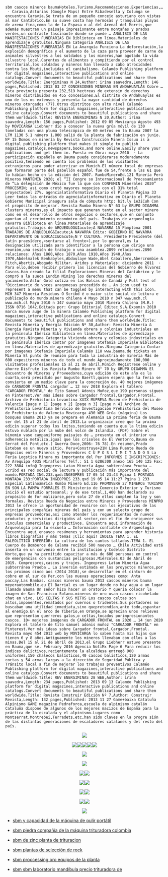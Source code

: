 
```
sbm cascos mineros baumaHoteles,Turismo,Recomendaciones,Experiencias,…  · Caravia,Asturias (Google Maps) Entre Ribadesella y Colunga se encuentra Caravia.Se trata de un pequeño concejo asturiano con vistas al mar Cantábrico.En su suave costa hay hermosas y tranquilas playas de arena fina,como la de la Espasa o al del Arenal del Morris,que además muestran un paisaje impresionante entre montañas y prados verdes,un contraste fascinante donde se puede … ANÁLISIS DE LAS MANIFESTACIONES FUNERARIAS EN Biblioteca en línea.Materiales de aprendizaje gratuitos.Ninguna Categoria ANÁLISIS DE LAS MANIFESTACIONES FUNERARIAS EN La Anarquía Funciona La deforestación,la explosión demográfica y el aumento de la caza para proveer de carne de animales silvestres a los soldados y los mineros,han agotado la vida silvestre local.Carentes de alimentos y compitiendo por el control territorial,los soldados y mineros han llevado a cabo atrocidades contra los Mbuti,incluidas el canibalismo. Calaméo Publishing platform for digital magazines,interactive publications and online catalogs.Convert documents to beautiful publications and share them worldwide.Title: Energiminas N 24,Author: irina saavedra,Length: 146 pages,Published: 2013 03 27 CONCESIONES MINERAS EN ANDAHUAYLAS Cobre … Esta provincia presenta 232,519 hectreas de extensin de derechos mineros distribuidos en 455 concesiones.El distrito de Andahuaylas es uno de los ms extensos y presenta la mayor cantidad de derechos mineros otorgados (77).Otros distritos con alto nivel Calaméo Publishing platform for digital magazines,interactive publications and online catalogs.Convert documents to beautiful publications and share them worldwide.Title: REVISTA ENERGIMINAS N 20,Author: irina saavedra,Length: 156 pages,Published: 2012 09 05 Movicarga Agosto 493 by MOVICARGA Liebherr dio a conocer la nueva grúa móvil de 130 toneladas con una pluma telescópica de 60 metros en la Bauma 2007 la LTM 1130 5.1 número 1.000 salió de la planta de fabricación en junio. Nº 15 Domos en minería by Revista Construcción Minera Issuu is a digital publishing platform that makes it simple to publish magazines,catalogs,newspapers,books,and more online.Easily share your publications and get them in. Puesta en Obra: mayo 2010  · La participación española en Bauma puede considerarse moderadamente positiva,teniendo en cuenta los problemas de los visitantes extranjeros para poder aterrizar en Munich.El número total de empresas que formaron parte del pabellón español fue de 54,frente a las 61 que lo habían hecho en la edición del 2007. RumboMineroEd.121 Minería Perú Mineros MANTEMIN 2020; el “II Congre so Internacional de Procesamiento de “La delegación de México fue la que con CONFEMIN Minerales 2020” PROCESMIN; así como cretó mayores negocios con el 31% total proyectadoel 27%. agencialatinformativa Diario el Planeta Página 33 Leer todas las entradas de agencialatinformativa en Diario el Planeta Gobierno Municipal inaugura sala de cómputo http: bit.ly 1e3iCuh Con el propósito de mejorar. Revista Rumbo Minero N° 63 by GRUPO DIGAMMA clusters mineros,es el impacto que generan tanto en el sector minero como en el desarrollo de otros negocios o sectores,que en conjunto aportan al crecimiento económico del país. Trabajos de arqueología navarra Biblioteca en línea.Materiales de aprendizaje gratuitos.Trabajos de ARQUEOLOG&Iacute;A NAVARRA 15 Pamplona 2001 TRABAJOS DE ARQUEOLOG&Iacute;A NAVARRA Edita: GOBIERNO DE NAVARRA DEPARTAMENTO DE EDUCACI&Oacute;N Y CULTURA. Presidente Presidente (del latín praesĭdere,«sentarse al frente»),por lo general,es la designación utilizada para identificar a la persona que dirige una reunión,una sesión de trabajo o una asamblea.2899 relaciones.2890 relaciones: Años 1860,Años 1870,Años 1910,Años 1940,Años 1970,Abdelmalek Benhabyles,Abdoulaye Wade,Abel Caballero,Abercrombie & Fitch,Abertis,Abogado Militar. Áridos y Materiales: diciembre 2011  · Para ello,deben recibir primero las licencias del Gobierno de Álvarez Cascos.Han creado la filial Exploraciones Mineras del Cantábrico y le compró a la sueca Lundin Mining los derechos mineros del yacimiento.Astur Gold cotiza en las Bolsas de Canadá y Full text of "Diccionario de voces aragonesas precedido de … An icon used to represent a menu that can be toggled by interacting with this icon. MCH 347 Minería Residuos O Scribd é o maior site social de leitura e publicação do mundo.minera chilena 4 Mayo 2010 n 347 www.mch.cl www.mch.cl Mayo 2010 n 347 sumario mayo 2010 Minera Chilena (M.R.) ISSN 0716 1042,Editada por: Grupo Editorial Editec S.A.Expomin 2010 marca nuevo auge de la minera Calaméo Publishing platform for digital magazines,interactive publications and online catalogs.Convert documents to beautiful publications and share them worldwide.Title: Revista Minería y Energía Edición Nº 30,Author: Revista Minería & Energía Revista Minería y Vivienda obrera y colonias industriales en la península Ibérica Biblioteca en línea.Materiales de aprendizaje gratuitos.Ninguna Categoria Vivienda obrera y colonias industriales en la península Ibérica Contar por imagenes Stefania Imperiale Biblioteca en línea.Materiales de aprendizaje gratuitos.Ninguna Categoria Contar por imagenes Stefania Imperiale Calaméo 118 www.bauma.de tickets en Minería El punto de reunión para toda la industria de minería Más de 600 expositores mineros de todo el mundo Aproximadamente 100,000 visitantes profesionales 15 al 21 de abril,Múnich Regístrese online y ahorre Disfrute los Revista Rumbo Minero N° 70 by GRUPO DIGAMMA El Encuentro de Mineros y Proveedores,cuya edición de este año es la cuarta,será presidido por Augusto Baertl,quien espera que la feria se convierta en un medio clave para la concreción de. 40 mejores imágenes de CARGADOR FRONTAL cargador … 12 nov 2018 Explora el tablero "CARGADOR FRONTAL" de Tito Samuel Adonis Muñoz,que 199 personas siguen en Pinterest.Ver más ideas sobre Cargador frontal,Cargador,Frontal. Archivo de Prehistoria Levantina XXIX MUPREVA Museo de Prehistoria de Valencia [page n 1] [page n 2] [page n 3] [page n 4] Archivo de Prehistoria Levantina Servicio de Investigación Prehistórica del Museo de Prehistoria de Valencia Movicarga 430 WEB Grúa (máquina) Los bosques Bauma 2013 ya se prepara en Alemania La prxima feria de Bauma ser del 15 al 21 de abril de 2013.La organizacin cree que la prxima edicin superar todos los lmites,teniendo en cuenta que la ltima edicin estuvo nublada por la nube del volcn de Islandia. (PDF) Sobre el binomio vaso campaniforme paisajes de … presenta en el interior una adherencia metálica,igual que los crisoles de El Ventorro,Bauma de Serrat del Pont,etc.( Guerra Doce,2006: 76 78).En resumen,Prado Esteban es un nuevo sitio. Peru+Construye+21N Lima Puente Rueda de Negocios entre Mineros y Proveedores C U P O S L I M I T A D O S La Feria Logstica Minera ms importante del Per INFORMES E INSCRIPCIONES: Av Arequipa 4035 Miraflores Telf.: 51 1 6286300 anexo 165 140 125 Fax: 222 3804 info@ Ingeopress Latan Minería Agua subterránea Prueba … Scribd es red social de lectura y publicación más importante del mundo.PORTADA ING.233.qxd:INGEOPRES 17 05 14 23:43 Pgina 1 PORTADA MONTADA 233:PORTADA INGEOPRES 233.qxd 19 05 14 11:27 Pgina 1 233 Especial Latinoamrica Rumbo Minero Ed.116 PROMOVERÁ 27 MINEROS TURISMO EN SON LA PAMPA FORMALES El Ministerio de Comercio Exterior y Turismo inició el estudio artesanal; y de ese total,1,400 han declarado su propósito de for malizarse,pero solo 27 de ellos cumplen la ley y son formales. Revista Rueda de Negocios entre Mineros y Proveedores MINPRO 2013 le ofrece la oportunidad de reunirse con los ejecutivos de las principales compañías mineras del país y con un selecto grupo de empresas proveedoras,asi como atender los requerimientos de nuevos productos y servicios dirigidos al sector,con el fin de enriquecer sus vinculos comerciales y productivos. Encuentra aquí información de Arqueología para tu escuela … Información confiable de Arqueología Encuentra aquí ensayos resúmenes y herramientas para aprender historia libros biografías y más temas ¡Clic aquí! ÍNDICE TEMA 1. EL PALEOLÍTICO INFERIOR: La cultura de los cantos tallados.TEMA 1. EL Cuerpo de Bomberos de Calama recibió 500 nuevos … Chile Actividad está inserta en un convenio entre la institución y Codelco Distrito Norte,que ya ha permitido capacitar a más de 600 personas en control de emergencias con sustancias peligrosas.Miércoles.03 de Abril de 2019. Compresores,cascos y trajes. Ingeopress Latan Minería Agua subterránea Prueba … La inversin estimada en los proyectos mineros,por los prximos cinco aos (2014 2018),se desarrollar en el cinturn de cobre en el sur de Per,con las nuevas operaciones como: Anta paccay,Las Bambas. cascos mineros bauma 2013 cascos mineros bauma meyerautomobile.eu El Barrial es un lugar donde no hay agua a un lugar llamado Bauma Un señor hizo hacer un oratorio Y quería colocar la imagen de San Francisco Solano.mineros de oro usan cascos ricohelado chat en vivo. LOS CELTAS Y SUS MITOS Los cascos celtas son altos,imponentes,rematados por cuernos o tridentes.Sus portadores no buscaban una utilidad inmediata,sino quepretendían,ante todo,espantar al enemigo.En el arco de Tiberio,en Orange,se aprecian unos relieves que representan guerreros galos,o celtas,tocados porimpresionantes cascos. 10+ mejores imágenes de CARGADOR FRONTAL en 2020 … 14 jun 2020 Explora el tablero de tito samuel adonis muñoz "CARGADOR FRONTAL" en Pinterest.Ver más ideas sobre Cargador frontal,Cargador,Frontal. Revista mayo 454 2013 web by MOVICARGA lo saben hasta mis hijas que tienen 6 y 8 años.Antiguamente los mineros llevaban con ellos a las minas.Del 15 al 21 de abril de 2013,el Grupo Liebherr estuvo presente en Bauma,que se. February 2016 Agencia NotiMx Page 6 Para reducir los índices delictivos,recientemente la alcaldesa entregó 900 uniformes,150 chalecos balísticos,40 cascos balísticos,120 armas cortas y 54 armas largas a la dirección de Seguridad Pública y Tránsito local a fin de mejorar los trabajos preventivos Calaméo Publishing platform for digital magazines,interactive publications and online catalogs.Convert documents to beautiful publications and share them worldwide.Title: REV ENERGIMINAS 28 WEB,Author: irina saavedra,Length: 234 pages,Published: 2013 09 13 Calaméo Publishing platform for digital magazines,interactive publications and online catalogs.Convert documents to beautiful publications and share them worldwide.Title: Revista Construir Edición Nº 7,Author: Construir Revista,Length: 132 pages,Published: 2013 11 27 Game+baixa Cataluña Alpinismo GAME magazine Pedraforca,escuela de alpinismo catalán Cataluña dispone de algunos de los mejores macizos de España para la práctica de la escalada y el alpinismo.Lugares como Montserrat,Montrebei,Terradets,etc,han sido claves en la progre sión de las distintas generaciones de escaladores catalanes y del resto del país. 
```

<div align="center">

<a href="https://es-crusher.shibang-china.com/github&k=sbm+cascos+mineros+bauma"><img src="https://static.shibang-china.com/es/crusher/logo.jpg"></a>

<a href="https://es-crusher.shibang-china.com/github&k=sbm+cascos+mineros+bauma"><img src="https://static.shibang-china.com/es/crusher/index.jpg"></a><a href="https://es-crusher.shibang-china.com/material.htmlgithub&k=sbm+cascos+mineros+bauma"><img src="https://static.shibang-china.com/es/crusher/material.jpg"></a><a href="https://es-crusher.shibang-china.com/application.htmlgithub&k=sbm+cascos+mineros+bauma"><img src="https://static.shibang-china.com/es/crusher/application.jpg"></a><a href="https://es-crusher.shibang-china.com/aboutus.htmlgithub&k=sbm+cascos+mineros+bauma"><img src="https://static.shibang-china.com/es/crusher/aboutus.jpg"></a><a href="https://es-crusher.shibang-china.com/contact.htmlgithub&k=sbm+cascos+mineros+bauma"><img src="https://static.shibang-china.com/es/crusher/contact.jpg"></a>

<a href="https://es-crusher.shibang-china.com/github&k=sbm+cascos+mineros+bauma"><img src="https://static.shibang-china.com/es/crusher/banner.jpg"></a>

<a href="https://swt.shibang-china.com/github&k=sbm+cascos+mineros+bauma"><img src="https://static.shibang-china.com/es/crusher/text.jpg"></a>

<a href="https://swt.shibang-china.com/github&k=sbm+cascos+mineros+bauma"><img src="https://static.shibang-china.com/es/crusher/chat.jpg"></a><a href="https://es-crusher.shibang-china.com/contact.htmlgithub&k=sbm+cascos+mineros+bauma"><img src="https://static.shibang-china.com/es/crusher/message.jpg"></a>

<a href="https://es-crusher.shibang-china.com/products/pe.htmlgithub&k=sbm+cascos+mineros+bauma"><img src="https://static.shibang-china.com/es/crusher/pe.jpg"></a><a href="https://es-crusher.shibang-china.com/products/pf.htmlgithub&k=sbm+cascos+mineros+bauma"><img src="https://static.shibang-china.com/es/crusher/pf.jpg"></a>

<a href="https://es-crusher.shibang-china.com/products/hpt.htmlgithub&k=sbm+cascos+mineros+bauma"><img src="https://static.shibang-china.com/es/crusher/hpt.jpg"></a><a href="https://es-crusher.shibang-china.com/products/vsi.htmlgithub&k=sbm+cascos+mineros+bauma"><img src="https://static.shibang-china.com/es/crusher/vsi.jpg"></a>

<a href="https://es-crusher.shibang-china.com/products/klv.htmlgithub&k=sbm+cascos+mineros+bauma"><img src="https://static.shibang-china.com/es/crusher/klv.jpg"></a><a href="https://es-crusher.shibang-china.com/products/portable.htmlgithub&k=sbm+cascos+mineros+bauma"><img src="https://static.shibang-china.com/es/crusher/portable.jpg"></a>

<a href="https://swt.shibang-china.com/github&k=sbm+cascos+mineros+bauma"><img src="https://static.shibang-china.com/es/crusher/case.jpg"></a>

</div>


* [sbm y capacidad de la máquina de pulir portátil](sbm%20y%20capacidad%20de%20la%20m%C3%A1quina%20de%20pulir%20port%C3%A1til.md)

* [sbm piedra compañía de la máquina trituradora colombia](sbm%20piedra%20compa%C3%B1%C3%ADa%20de%20la%20m%C3%A1quina%20trituradora%20colombia.md)

* [sbm de zinc planta de trituracion](sbm%20de%20zinc%20planta%20de%20trituracion.md)

* [sbm plantas de selección de rock](sbm%20plantas%20de%20selecci%C3%B3n%20de%20rock.md)

* [sbm proccessing oro equipos de la planta](sbm%20proccessing%20oro%20equipos%20de%20la%20planta.md)

* [sbm sbm laboratorio mandíbula precio trituradora de](sbm%20sbm%20laboratorio%20mand%C3%ADbula%20precio%20trituradora%20de.md)